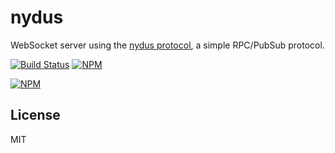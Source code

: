 # nydus

WebSocket server using the [nydus protocol](https://github.com/tec27/nydus-protocol), a simple RPC/PubSub protocol.

[![Build Status](https://img.shields.io/travis/tec27/nydus.svg?style=flat)](https://travis-ci.org/tec27/nydus)
[![NPM](https://img.shields.io/npm/v/nydus.svg?style=flat)](https://www.npmjs.org/package/nydus)

[![NPM](https://nodei.co/npm/nydus.png)](https://nodei.co/npm/nydus/)

## License

MIT
